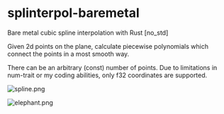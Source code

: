 # splinterpol-baremetal
Bare metal cubic spline interpolation with Rust [no\_std]

Given 2d points on the plane, calculate piecewise polynomials which connect
the points in a most smooth way.

There can be an arbitrary (const) number of points. Due to limitations in
num-trait or my coding abilities, only f32 coordinates are supported.

![spline.png](https://github.com/barafael/splinterpol-baremetal/blob/main/16-points.png)

![elephant.png](https://github.com/barafael/splinterpol-baremetal/blob/main/elephant.png)
